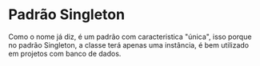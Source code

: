 # Padrão Singleton

Como o nome já diz, é um padrão com caracteristica "única", isso porque no padrão Singleton, 
a classe terá apenas uma instância, é bem utilizado em projetos com banco de dados.

